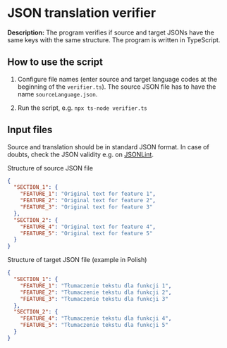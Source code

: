 # JSON translation verifier

**Description:** The program verifies if source and target JSONs have the same keys with the same structure. The program is written in TypeScript. 

## How to use the script

1. Configure file names (enter source and target language codes at the beginning of the `verifier.ts`). The source JSON file has to have the name `sourceLanguage.json`.

2. Run the script, e.g. `npx ts-node verifier.ts`

## Input files

Source and translation should be in standard JSON format. In case of doubts, check the JSON validity e.g. on [JSONLint](https://jsonlint.com/).

Structure of source JSON file

```json
{
  "SECTION_1": {
    "FEATURE_1": "Original text for feature 1",
    "FEATURE_2": "Original text for feature 2",
    "FEATURE_3": "Original text for feature 3"
  },
  "SECTION_2": {
    "FEATURE_4": "Original text for feature 4",
    "FEATURE_5": "Original text for feature 5"
  }
}
```

Structure of target JSON file (example in Polish)

```json
{
  "SECTION_1": {
    "FEATURE_1": "Tłumaczenie tekstu dla funkcji 1",
    "FEATURE_2": "Tłumaczenie tekstu dla funkcji 2",
    "FEATURE_3": "Tłumaczenie tekstu dla funkcji 3"
  },
  "SECTION_2": {
    "FEATURE_4": "Tłumaczenie tekstu dla funkcji 4",
    "FEATURE_5": "Tłumaczenie tekstu dla funkcji 5"
  }
}
```
